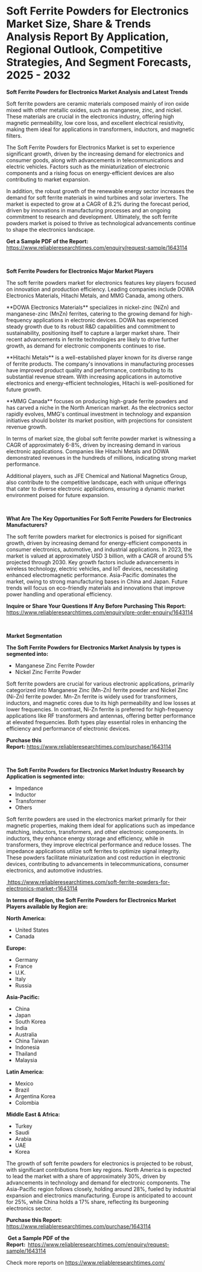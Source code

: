 <p><h1>Soft Ferrite Powders for Electronics Market Size, Share & Trends Analysis Report By Application, Regional Outlook, Competitive Strategies, And Segment Forecasts, 2025 - 2032</h1></p><p><strong>Soft Ferrite Powders for Electronics Market Analysis and Latest Trends</strong></p>
<p><p>Soft ferrite powders are ceramic materials composed mainly of iron oxide mixed with other metallic oxides, such as manganese, zinc, and nickel. These materials are crucial in the electronics industry, offering high magnetic permeability, low core loss, and excellent electrical resistivity, making them ideal for applications in transformers, inductors, and magnetic filters.</p><p>The Soft Ferrite Powders for Electronics Market is set to experience significant growth, driven by the increasing demand for electronics and consumer goods, along with advancements in telecommunications and electric vehicles. Factors such as the miniaturization of electronic components and a rising focus on energy-efficient devices are also contributing to market expansion. </p><p>In addition, the robust growth of the renewable energy sector increases the demand for soft ferrite materials in wind turbines and solar inverters. The market is expected to grow at a CAGR of 8.2% during the forecast period, driven by innovations in manufacturing processes and an ongoing commitment to research and development. Ultimately, the soft ferrite powders market is poised to thrive as technological advancements continue to shape the electronics landscape.</p></p>
<p><strong>Get a Sample PDF of the Report:&nbsp;</strong> <a href="https://www.reliableresearchtimes.com/enquiry/request-sample/1643114?utm_campaign=3565&utm_medium=2&utm_source=Github&utm_content=ia&utm_term=28032025&utm_id=soft-ferrite-powders-for-electronics">https://www.reliableresearchtimes.com/enquiry/request-sample/1643114</a></p>
<p>&nbsp;</p>
<p><strong>Soft Ferrite Powders for Electronics Major Market Players</strong></p>
<p><p>The soft ferrite powders market for electronics features key players focused on innovation and production efficiency. Leading companies include DOWA Electronics Materials, Hitachi Metals, and MMG Canada, among others.</p><p>**DOWA Electronics Materials** specializes in nickel-zinc (NiZn) and manganese-zinc (MnZn) ferrites, catering to the growing demand for high-frequency applications in electronic devices. DOWA has experienced steady growth due to its robust R&D capabilities and commitment to sustainability, positioning itself to capture a larger market share. Their recent advancements in ferrite technologies are likely to drive further growth, as demand for electronic components continues to rise.</p><p>**Hitachi Metals** is a well-established player known for its diverse range of ferrite products. The company's innovations in manufacturing processes have improved product quality and performance, contributing to its substantial revenue stream. With increasing applications in automotive electronics and energy-efficient technologies, Hitachi is well-positioned for future growth.</p><p>**MMG Canada** focuses on producing high-grade ferrite powders and has carved a niche in the North American market. As the electronics sector rapidly evolves, MMG's continual investment in technology and expansion initiatives should bolster its market position, with projections for consistent revenue growth.</p><p>In terms of market size, the global soft ferrite powder market is witnessing a CAGR of approximately 6-8%, driven by increasing demand in various electronic applications. Companies like Hitachi Metals and DOWA demonstrated revenues in the hundreds of millions, indicating strong market performance. </p><p>Additional players, such as JFE Chemical and National Magnetics Group, also contribute to the competitive landscape, each with unique offerings that cater to diverse electronic applications, ensuring a dynamic market environment poised for future expansion.</p></p>
<p>&nbsp;</p>
<p><strong>What Are The Key Opportunities For Soft Ferrite Powders for Electronics Manufacturers?</strong></p>
<p><p>The soft ferrite powders market for electronics is poised for significant growth, driven by increasing demand for energy-efficient components in consumer electronics, automotive, and industrial applications. In 2023, the market is valued at approximately USD 3 billion, with a CAGR of around 5% projected through 2030. Key growth factors include advancements in wireless technology, electric vehicles, and IoT devices, necessitating enhanced electromagnetic performance. Asia-Pacific dominates the market, owing to strong manufacturing bases in China and Japan. Future trends will focus on eco-friendly materials and innovations that improve power handling and operational efficiency.</p></p>
<p><strong>Inquire or Share Your Questions If Any Before Purchasing This Report:</strong> <a href="https://www.reliableresearchtimes.com/enquiry/pre-order-enquiry/1643114?utm_campaign=3565&utm_medium=2&utm_source=Github&utm_content=ia&utm_term=28032025&utm_id=soft-ferrite-powders-for-electronics">https://www.reliableresearchtimes.com/enquiry/pre-order-enquiry/1643114</a></p>
<p>&nbsp;</p>
<p><strong>Market Segmentation</strong></p>
<p><strong>The Soft Ferrite Powders for Electronics Market Analysis by types is segmented into:</strong></p>
<p><ul><li>Manganese Zinc Ferrite Powder</li><li>Nickel Zinc Ferrite Powder</li></ul></p>
<p><p>Soft ferrite powders are crucial for various electronic applications, primarily categorized into Manganese Zinc (Mn-Zn) ferrite powder and Nickel Zinc (Ni-Zn) ferrite powder. Mn-Zn ferrite is widely used for transformers, inductors, and magnetic cores due to its high permeability and low losses at lower frequencies. In contrast, Ni-Zn ferrite is preferred for high-frequency applications like RF transformers and antennas, offering better performance at elevated frequencies. Both types play essential roles in enhancing the efficiency and performance of electronic devices.</p></p>
<p><strong>Purchase this Report:&nbsp;</strong><a href="https://www.reliableresearchtimes.com/purchase/1643114?utm_campaign=3565&utm_medium=2&utm_source=Github&utm_content=ia&utm_term=28032025&utm_id=soft-ferrite-powders-for-electronics">https://www.reliableresearchtimes.com/purchase/1643114</a></p>
<p>&nbsp;</p>
<p><strong>The Soft Ferrite Powders for Electronics Market Industry Research by Application is segmented into:</strong></p>
<p><ul><li>Impedance</li><li>Inductor</li><li>Transformer</li><li>Others</li></ul></p>
<p><p>Soft ferrite powders are used in the electronics market primarily for their magnetic properties, making them ideal for applications such as impedance matching, inductors, transformers, and other electronic components. In inductors, they enhance energy storage and efficiency, while in transformers, they improve electrical performance and reduce losses. The impedance applications utilize soft ferrites to optimize signal integrity. These powders facilitate miniaturization and cost reduction in electronic devices, contributing to advancements in telecommunications, consumer electronics, and automotive industries.</p></p>
<p><a href="https://www.reliableresearchtimes.com/soft-ferrite-powders-for-electronics-market-r1643114?utm_campaign=3565&utm_medium=2&utm_source=Github&utm_content=ia&utm_term=28032025&utm_id=soft-ferrite-powders-for-electronics">&nbsp;https://www.reliableresearchtimes.com/soft-ferrite-powders-for-electronics-market-r1643114</a></p>
<p><strong>In terms of Region, the Soft Ferrite Powders for Electronics Market Players available by Region are:</strong></p>
<p>
    <p> <strong> North America: </strong>
        <ul>
            <li>United States</li>
            <li>Canada</li>
        </ul>
        </p> 
    <p> <strong> Europe: </strong>
        <ul>
            <li>Germany</li>
            <li>France</li>
            <li>U.K.</li>
            <li>Italy</li>
            <li>Russia</li>
        </ul>
        </p> 
    <p> <strong> Asia-Pacific: </strong>
        <ul>
            <li>China</li>
            <li>Japan</li>
            <li>South Korea</li>
            <li>India</li>
            <li>Australia</li>
            <li>China Taiwan</li>
            <li>Indonesia</li>
            <li>Thailand</li>
            <li>Malaysia</li>
        </ul>
        </p> 
    <p> <strong> Latin America: </strong>
        <ul>
            <li>Mexico</li>
            <li>Brazil</li>
            <li>Argentina Korea</li>
            <li>Colombia</li>
        </ul>
        </p> 
    <p> <strong> Middle East & Africa: </strong>
        <ul>
            <li>Turkey</li>
            <li>Saudi</li>
            <li>Arabia</li>
            <li>UAE</li>
            <li>Korea</li>
        </ul>
    </p>
    </p>
<p><p>The growth of soft ferrite powders for electronics is projected to be robust, with significant contributions from key regions. North America is expected to lead the market with a share of approximately 30%, driven by advancements in technology and demand for electronic components. The Asia-Pacific region follows closely, holding around 28%, fueled by industrial expansion and electronics manufacturing. Europe is anticipated to account for 25%, while China holds a 17% share, reflecting its burgeoning electronics sector.</p></p>
<p><strong>Purchase this Report: </strong><a href="https://www.reliableresearchtimes.com/purchase/1643114?utm_campaign=3565&utm_medium=2&utm_source=Github&utm_content=ia&utm_term=28032025&utm_id=soft-ferrite-powders-for-electronics">https://www.reliableresearchtimes.com/purchase/1643114</a></p>
<p>&nbsp;<strong>Get a Sample PDF of the Report:&nbsp;&nbsp;</strong><a href="https://www.reliableresearchtimes.com/enquiry/request-sample/1643114?utm_campaign=3565&utm_medium=2&utm_source=Github&utm_content=ia&utm_term=28032025&utm_id=soft-ferrite-powders-for-electronics">https://www.reliableresearchtimes.com/enquiry/request-sample/1643114</a></p>
<p><strong></strong></p>
<p>Check more reports on <a href="https://www.reliableresearchtimes.com/?utm_campaign=3565&utm_medium=2&utm_source=Github&utm_content=ia&utm_term=28032025&utm_id=soft-ferrite-powders-for-electronics">https://www.reliableresearchtimes.com/</a></p>